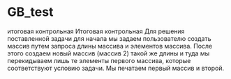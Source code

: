 # GB_test
итоговая контрольная
Итоговая контрольная Для решения поставленной задачи для начала мы задаем пользователю создать массив путем запроса длины массива и элементов массива. После этого создаем новый массив (массив 2) такой же длины и туда мы перекидываем лишь те элементы первого массива, которые соответствуют условию задачи. Мы печатаем первый массив и второй.
